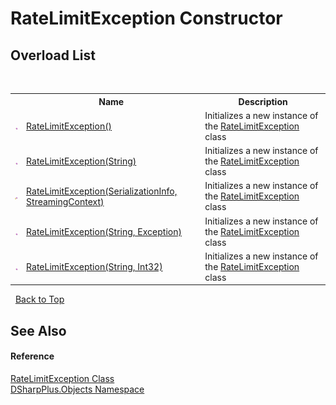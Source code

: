 # RateLimitException Constructor 
 


## Overload List
&nbsp;<table><tr><th></th><th>Name</th><th>Description</th></tr><tr><td>![Public method](media/pubmethod.gif "Public method")</td><td><a href="19aab893-f394-4af0-1347-c3d9366b5f5a">RateLimitException()</a></td><td>
Initializes a new instance of the <a href="23658f3e-ff5c-d4fd-19db-ce6304eeb8f2">RateLimitException</a> class</td></tr><tr><td>![Public method](media/pubmethod.gif "Public method")</td><td><a href="1396f63a-67c7-4e4b-3c71-174abd1c1c09">RateLimitException(String)</a></td><td>
Initializes a new instance of the <a href="23658f3e-ff5c-d4fd-19db-ce6304eeb8f2">RateLimitException</a> class</td></tr><tr><td>![Protected method](media/protmethod.gif "Protected method")</td><td><a href="4b1879df-3114-5d0a-6f34-f17c165d1ec4">RateLimitException(SerializationInfo, StreamingContext)</a></td><td>
Initializes a new instance of the <a href="23658f3e-ff5c-d4fd-19db-ce6304eeb8f2">RateLimitException</a> class</td></tr><tr><td>![Public method](media/pubmethod.gif "Public method")</td><td><a href="17203e21-009e-9ff3-67a9-05924ab2e3c2">RateLimitException(String, Exception)</a></td><td>
Initializes a new instance of the <a href="23658f3e-ff5c-d4fd-19db-ce6304eeb8f2">RateLimitException</a> class</td></tr><tr><td>![Public method](media/pubmethod.gif "Public method")</td><td><a href="4d75d579-1bbd-b49b-ac4f-ceabcd1df211">RateLimitException(String, Int32)</a></td><td>
Initializes a new instance of the <a href="23658f3e-ff5c-d4fd-19db-ce6304eeb8f2">RateLimitException</a> class</td></tr></table>&nbsp;
<a href="#ratelimitexception-constructor">Back to Top</a>

## See Also


#### Reference
<a href="23658f3e-ff5c-d4fd-19db-ce6304eeb8f2">RateLimitException Class</a><br /><a href="b70db947-75ff-488f-5245-350c6ca1e522">DSharpPlus.Objects Namespace</a><br />